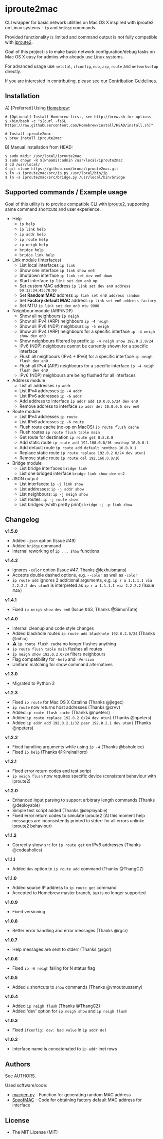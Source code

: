 iproute2mac
===========

CLI wrapper for basic network utilities on Mac OS X inspired with iproute2 on Linux systems - `ip` and `bridge` commands.

Provided functionality is limited and command output is not fully compatible with [iproute2](http://www.policyrouting.org/iproute2.doc.html).

Goal of this project is to make basic network configuration/debug tasks on Mac OS X easy for admins who already use Linux systems.

For advanced usage use `netstat`, `ifconfig`, `ndp`, `arp`, `route` and `networksetup` directly.

If you are interested in contributing, please see our [Contribution Guidelines](./CONTRIBUTING.md).

## Installation

A) [Preferred] Using [Homebrew](http://brew.sh):

    # [Optional] Install Homebrew first, see http://brew.sh for options
    $ /bin/bash -c "$(curl -fsSL https://raw.githubusercontent.com/Homebrew/install/HEAD/install.sh)"

    # Install iproute2mac
    $ brew install iproute2mac

B) Manual installation from HEAD:

    $ sudo mkdir /usr/local/iproute2mac
    $ sudo chown -R $(whoami):admin /usr/local/iproute2mac
    $ cd /usr/local/
    $ git clone https://github.com/brona/iproute2mac.git
    $ ln -s iproute2mac/src/ip.py /usr/local/bin/ip
    $ ln -s iproute2mac/src/bridge.py /usr/local/bin/bridge

## Supported commands / Example usage

Goal of this utility is to provide compatible CLI with [iproute2](http://www.policyrouting.org/iproute2.doc.html), supporting same command shortcuts and user experience.

* Help
  * `ip help`
  * `ip link help`
  * `ip addr help`
  * `ip route help`
  * `ip neigh help`
  * `bridge help`
  * `bridge link help`
* Link module (Interfaces)
  * List local interfaces `ip link`
  * Show one interface `ip link show en0`
  * Shutdown interface `ip link set dev en0 down`
  * Start interface `ip link set dev en0 up`
  * Set custom MAC address `ip link set dev en0 address 00:12:34:45:78:90`
  * Set **Random MAC** address `ip link set en0 address random`
  * Set **Factory default MAC** address `ip link set en0 address factory`
  * Set MTU `ip link set dev en0 mtu 9000`
* Neighbour module (ARP/NDP)
  * Show all neighbours `ip neigh`
  * Show all IPv4 (ARP) neighbours `ip -4 neigh`
  * Show all IPv6 (NDP) neighbours `ip -6 neigh`
  * Show all IPv4 (ARP) neighbours for a specific interface `ip -4 neigh show dev en0`
  * Show neighbours filtered by prefix `ip -4 neigh show 192.0.2.0/24`
  * IPv6 (NDP) neighbours cannot be currently shown for a specific interface
  * Flush all neighbours (IPv4 + IPv6) for a specific interface `ip neigh flush dev en0`
  * Flush all IPv4 (ARP) neighbours for a specific interface `ip -4 neigh flush dev en0`
  * IPv6 (NDP) neighbours are being flushed for all interfaces
* Address module
  * List all addresses `ip addr`
  * List IPv4 addresses `ip -4 addr`
  * List IPv6 addresses `ip -6 addr`
  * Add address to interface `ip addr add 10.0.0.5/24 dev en0`
  * Remove address to interface `ip addr del 10.0.0.5 dev en0`
* Route module
  * List IPv4 addresses `ip route`
  * List IPv6 addresses `ip -6 route`
  * Flush route cache (no-op on MacOS) `ip route flush cache`
  * Flush routes `ip route flush table main`
  * Get route for destination `ip route get 8.8.8.8`
  * Add static route `ip route add 192.168.0.0/16 nexthop 10.0.0.1`
  * Add default route `ip route add default nexthop 10.0.0.1`
  * Replace static route `ip route replace 192.0.2.0/24 dev utun1`
  * Remove static route `ip route del 192.168.0.0/16`
* Bridge module
  * List bridge interfaces `bridge link`
  * List one bridged interface `bridge link show dev en2`
* JSON output
  * List interfaces: `ip -j link show`
  * List addresses: `ip -j addr show`
  * List neighbours: `ip -j neigh show`
  * List routes: `ip -j route show`
  * List bridges (whith pretty print): `bridge -j -p link show`

## Changelog

**v1.5.0**
* Added `-json` option (Issue #49)
* Added `bridge` command
* Internal reworking of `ip ... show` functions

**v1.4.2**
* Ignores `-color` option (Issue #47, Thanks @lexhuismans)
* Accepts double dashed options, e.g. `--color` as well as `-color`
* `ip route add` ignores 2 additional arguments, e.g. `ip r a 1.1.1.1 via 2.2.2.2 dev utun5` is interpreted as `ip r a 1.1.1.1 via 2.2.2.2` (Issue #45)

**v1.4.1**
* Fixed `ip neigh show dev en0` (Issue #43, Thanks @SimonTate)

**v1.4.0**
* Internal cleanup and code style changes
* Added blackhole routes `ip route add blackhole 192.0.2.0/24` (Thanks @mhio)
* :warning: `ip route flush cache` no longer flushes anything
* `ip route flush table main` flushes all routes
* `ip neigh show 192.0.2.0/24` filters neighbours
* Flag compatibility for `-help` and `-Version`
* Uniform matching for show command alternatives

**v1.3.0**
* Migrated to Python 3

**v1.2.3**
* Fixed `ip route` for Mac OS X Catalina (Thanks @jiegec)
* `ip route` now returns host addresses (Thanks @crvv)
* Added `ip route flush cache` (Thanks @npeters)
* Added `ip route replace 192.0.2.0/24 dev utun1` (Thanks @npeters)
* Added `ip addr add 192.0.2.1/32 peer 192.0.2.1 dev utun1` (Thanks @npeters)

**v1.2.2**
* Fixed handling arguments while using `ip -4` (Thanks @bsholdice)
* Fixed `ip help` (Thanks @KireinaHoro)

**v1.2.1**
* Fixed error return codes and test script
* `ip neigh flush` now requires specific device (consistent behaviour with iproute2)

**v1.2.0**
* Enhanced input parsing to support arbitrary length commands (Thanks @deployable)
* Simple test script added (Thanks @deployable)
* Fixed error return codes to simulate iproute2 (At this moment help messages are inconsistently printed to stderr for all errors unlinke iproute2 behaviour)

**v1.1.2**
* Correctly show `src` for `ip route get` on IPv6 addresses (Thanks @codeaholics)

**v1.1.1**
* Added `dev` option to `ip route add` command (Thanks @ThangCZ)

**v1.1.0**
* Added source IP address to `ip route get` command
* Accepted to Homebrew master branch, tap is no longer supported

**v1.0.9**
* Fixed versioning

**v1.0.8**
* Better error handling and error messages (Thanks @rgcr)

**v1.0.7**
* Help messages are sent to stderr (Thanks @rgcr)

**v1.0.6**
* Fixed `ip -6 neigh` failing for N status flag

**v1.0.5**
* Added `s` shortcuts to `show` commands (Thanks @vmoutoussamy)

**v1.0.4**
* Added `ip neigh flush` (Thanks @ThangCZ)
* Added 'dev' option for `ip neigh show` and `ip neigh flush`

**v1.0.3**
* Fixed `ifconfig: dev: bad value` in `ip addr del`

**v1.0.2**
* Interface name is concatenated to `ip addr` inet rows

## Authors

See AUTHORS.

Used software/code:

* [macgen.py](http://www.linux-kvm.com/sites/default/files/macgen.py) - Function for generating random MAC address
* [SpoofMAC](https://github.com/feross/SpoofMAC) - Code for obtaining factory default MAC address for interface

## License

* The MIT License (MIT)
